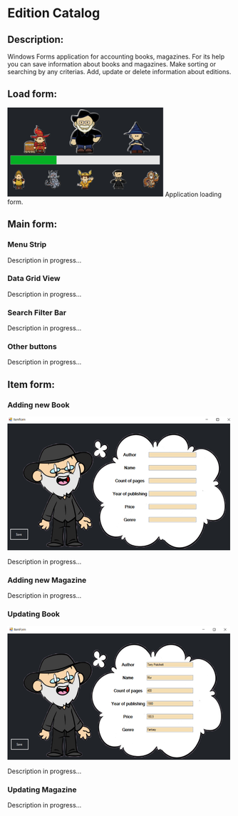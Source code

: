 # Edition Catalog
## Description:
Windows Forms application for accounting books, magazines. For its help you can save information about books and magazines. Make sorting or searching by any criterias. Add, update or delete information about editions.
## Load form:
<img src = "EditionCatalog.CMD/imeges/LoadForm.PNG" width=350 height=200>
Application loading form.

## Main form:
### Menu Strip 
Description in progress...
### Data Grid View 
Description in progress...
### Search Filter Bar 
Description in progress...
### Other buttons
Description in progress...
## Item form:
### Adding new Book

<img src = "EditionCatalog.CMD/imeges/AddBook.PNG" width=500 height=300>

Description in progress...
### Adding new Magazine
Description in progress...
### Updating  Book 

<img src = "EditionCatalog.CMD/imeges/UpdateBook.PNG" width=500 height=300>

Description in progress...
### Updating Magazine
Description in progress...

